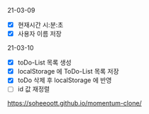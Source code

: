 21-03-09
- [x] 현재시간 시:분:초
- [x] 사용자 이름 저장

21-03-10
- [x] toDo-List 목록 생성
- [X] localStorage 에 ToDo-List 목록 저장
- [x] toDo 삭제 후 localStorage 에 반영
- [ ] id 값 재정렬

https://soheeoott.github.io/momentum-clone/